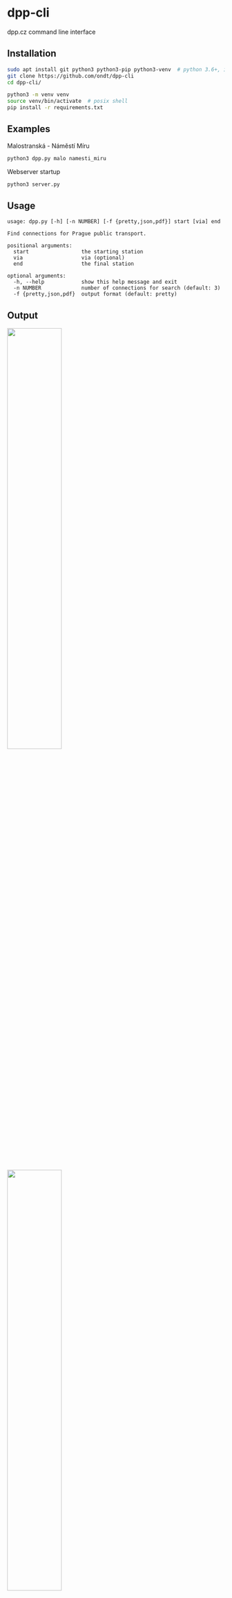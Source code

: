 # dpp-cli
dpp.cz command line interface



## Installation
```bash
sudo apt install git python3 python3-pip python3-venv  # python 3.6+, ideally
git clone https://github.com/ondt/dpp-cli
cd dpp-cli/

python3 -m venv venv
source venv/bin/activate  # posix shell
pip install -r requirements.txt
```



## Examples
Malostranská - Náměstí Míru
```bash
python3 dpp.py malo namesti_miru
```

Webserver startup
```bash
python3 server.py
```



## Usage
```
usage: dpp.py [-h] [-n NUMBER] [-f {pretty,json,pdf}] start [via] end

Find connections for Prague public transport.

positional arguments:
  start                 the starting station
  via                   via (optional)
  end                   the final station

optional arguments:
  -h, --help            show this help message and exit
  -n NUMBER             number of connections for search (default: 3)
  -f {pretty,json,pdf}  output format (default: pretty)
```




## Output
<img src="https://user-images.githubusercontent.com/20520951/75614314-cda9af00-5b37-11ea-82cf-db3009d36966.png" width="50%">
<img src="https://user-images.githubusercontent.com/20520951/75614376-5fb1b780-5b38-11ea-8158-d5f92c3755bd.png" width="50%">


